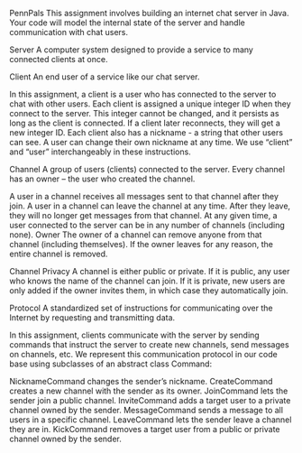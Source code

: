 PennPals
This assignment involves building an internet chat server in Java. Your code will model the internal state of the server and handle communication with chat users.

Server
A computer system designed to provide a service to many connected clients at once.

Client
An end user of a service like our chat server.

In this assignment, a client is a user who has connected to the server to chat with other users. Each client is assigned a unique integer ID when they connect to the server. This integer cannot be changed, and it persists as long as the client is connected. If a client later reconnects, they will get a new integer ID. Each client also has a nickname - a string that other users can see. A user can change their own nickname at any time. We use “client” and “user” interchangeably in these instructions.

Channel
A group of users (clients) connected to the server. Every channel has an owner – the user who created the channel.

A user in a channel receives all messages sent to that channel after they join.
A user in a channel can leave the channel at any time. After they leave, they will no longer get messages from that channel.
At any given time, a user connected to the server can be in any number of channels (including none).
Owner
The owner of a channel can remove anyone from that channel (including themselves). If the owner leaves for any reason, the entire channel is removed.

Channel Privacy
A channel is either public or private. If it is public, any user who knows the name of the channel can join. If it is private, new users are only added if the owner invites them, in which case they automatically join.

Protocol
A standardized set of instructions for communicating over the Internet by requesting and transmitting data.

In this assignment, clients communicate with the server by sending commands that instruct the server to create new channels, send messages on channels, etc. We represent this communication protocol in our code base using subclasses of an abstract class Command:

NicknameCommand changes the sender’s nickname.
CreateCommand creates a new channel with the sender as its owner.
JoinCommand lets the sender join a public channel.
InviteCommand adds a target user to a private channel owned by the sender.
MessageCommand sends a message to all users in a specific channel.
LeaveCommand lets the sender leave a channel they are in.
KickCommand removes a target user from a public or private channel owned by the sender.
